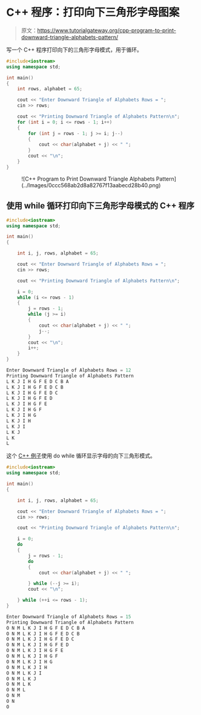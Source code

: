 # C++ 程序：打印向下三角形字母图案

> 原文：<https://www.tutorialgateway.org/cpp-program-to-print-downward-triangle-alphabets-pattern/>

写一个 C++ 程序打印向下的三角形字母模式，用于循环。

```cpp
#include<iostream>
using namespace std;

int main()
{
	int rows, alphabet = 65;

	cout << "Enter Downward Triangle of Alphabets Rows = ";
	cin >> rows;

	cout << "Printing Downward Triangle of Alphabets Pattern\n";
	for (int i = 0; i <= rows - 1; i++)
	{
		for (int j = rows - 1; j >= i; j--)
		{
			cout << char(alphabet + j) << " ";
		}
		cout << "\n";
	}
}
```

<figure class="wp-block-image size-large">![C++ Program to Print Downward Triangle Alphabets Pattern](../Images/0ccc568ab2d8a82767f13aabecd28b40.png)</figure>

## 使用 while 循环打印向下三角形字母模式的 C++ 程序

```cpp
#include<iostream>
using namespace std;

int main()
{

	int i, j, rows, alphabet = 65;

	cout << "Enter Downward Triangle of Alphabets Rows = ";
	cin >> rows;

	cout << "Printing Downward Triangle of Alphabets Pattern\n";

	i = 0;
	while (i <= rows - 1)
	{
		j = rows - 1;
		while (j >= i)
		{
			cout << char(alphabet + j) << " ";
			j--;
		}
		cout << "\n";
		i++;
	}
}
```

```cpp
Enter Downward Triangle of Alphabets Rows = 12
Printing Downward Triangle of Alphabets Pattern
L K J I H G F E D C B A 
L K J I H G F E D C B 
L K J I H G F E D C 
L K J I H G F E D 
L K J I H G F E 
L K J I H G F 
L K J I H G 
L K J I H 
L K J I 
L K J 
L K 
L 
```

这个 [C++ 例子](https://www.tutorialgateway.org/cpp-programs/)使用 do while 循环显示字母的向下三角形模式。

```cpp
#include<iostream>
using namespace std;

int main()
{

	int i, j, rows, alphabet = 65;

	cout << "Enter Downward Triangle of Alphabets Rows = ";
	cin >> rows;

	cout << "Printing Downward Triangle of Alphabets Pattern\n";

	i = 0;
	do
	{
		j = rows - 1;
		do
		{
			cout << char(alphabet + j) << " ";

		} while (--j >= i);
		cout << "\n";

	} while (++i <= rows - 1);
}
```

```cpp
Enter Downward Triangle of Alphabets Rows = 15
Printing Downward Triangle of Alphabets Pattern
O N M L K J I H G F E D C B A 
O N M L K J I H G F E D C B 
O N M L K J I H G F E D C 
O N M L K J I H G F E D 
O N M L K J I H G F E 
O N M L K J I H G F 
O N M L K J I H G 
O N M L K J I H 
O N M L K J I 
O N M L K J 
O N M L K 
O N M L 
O N M 
O N 
O 
```